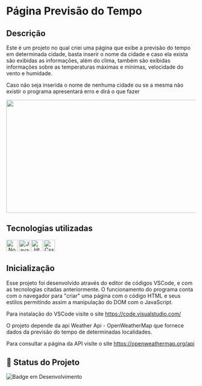 # Página Previsão do Tempo

## Descrição

Este é um projeto no qual criei uma página que exibe a previsão do tempo em determinada cidade, basta inserir o nome da cidade e caso ela exista são exibidas as informações, além do clima, também são exibidas informações sobre as temperaturas máximas e mínimas, velocidade do vento e humidade.

Caso não seja inserida o nome de nenhuma cidade ou se a mesma não existir o programa apresentará erro e dirá o que fazer 


<div align="center">
<img height="300" width="700" src="https://github.com/user-attachments/assets/6bd597e5-5cd3-4039-9f0a-f197d093cfb2">
</div>

## Tecnologias utilizadas 
<div align="center"> 
<img align="left" alt="Node" height="30" width="30" src="https://cdn.jsdelivr.net/gh/devicons/devicon@latest/icons/nodejs/nodejs-original.svg">
<img align="left" alt="Javascript" height="30" width="30" src="https://cdn.jsdelivr.net/gh/devicons/devicon@latest/icons/javascript/javascript-original.svg">
<img align="left" alt="Html" height="30" width="30" src="https://cdn.jsdelivr.net/gh/devicons/devicon@latest/icons/html5/html5-original.svg">
<img align="left" alt="Css" height="30" width="30" src="https://cdn.jsdelivr.net/gh/devicons/devicon@latest/icons/css3/css3-original.svg">

</div>
<br/><br/>

## Inicialização

Esse projeto foi desenvolvido através do editor de códigos VSCode, e com as tecnologias citadas anteriormente. O funcionamento do programa conta com o navegador para "criar" uma página com o código HTML e seus estilos permitindo assim a manipulação do DOM com o JavaScript.

Para instalação do VSCode visite o site https://code.visualstudio.com/

O projeto depende da api Weather Api - OpenWeatherMap que fornece dados da previsão do tempo de determinadas localidades.

Para consultar a página da API visite o site https://openweathermap.org/api

## 🔎 Status do Projeto

![Badge em Desenvolvimento](https://img.shields.io/badge/Status-Finalizado-green)
